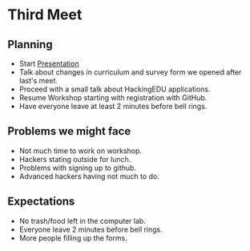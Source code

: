 # Third Meet

## Planning

- Start
  [Presentation](https://github.com/SMHS-Programming/club/blob/bdc2c3a9b15d9093296337a63e0daf9bd61d67fb/meetings/9_23_Meeting_III.pdf)
- Talk about changes in curriculum and survey form we opened after last's meet.
- Proceed with a small talk about HackingEDU applications.
- Resume Workshop starting with registration with GitHub.
- Have everyone leave at least 2 minutes before bell rings.

## Problems we might face

- Not much time to work on workshop.
- Hackers stating outside for lunch.
- Problems with signing up to github.
- Advanced hackers having not much to do.

## Expectations

- No trash/food left in the computer lab.
- Everyone leave 2 minutes before bell rings.
- More people filling up the forms.
